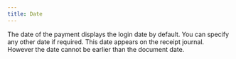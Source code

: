 ```yaml
---
title: Date
---
```



The date of the payment displays the login date by default. You can  specify any other date if required. This date appears on the receipt journal.  However the date cannot be earlier than the document date.
